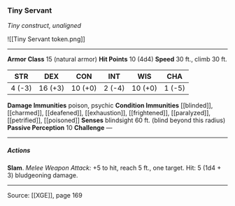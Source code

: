 ### Tiny Servant
_Tiny construct, unaligned_

![[Tiny Servant token.png]]


---

**Armor Class** 15 (natural armor)
**Hit Points** 10 (4d4)
**Speed** 30 ft., climb 30 ft.

| STR     | DEX     | CON     | INT     | WIS     | CHA     |
|---------|---------|---------|---------|---------|---------|
| 4 (-3) | 16 (+3) | 10 (+0) | 2 (-4) | 10 (+0) | 1 (-5) |

**Damage Immunities** poison, psychic
**Condition Immunities** [[blinded]], [[charmed]], [[deafened]], [[exhaustion]], [[frightened]], [[paralyzed]], [[petrified]], [[poisoned]]
**Senses** blindsight 60 ft. (blind beyond this radius)
**Passive Perception** 10
**Challenge** —

---

##### Actions
**Slam**. _Melee Weapon Attack:_ +5 to hit, reach 5 ft., one target. Hit: 5 (1d4 + 3) bludgeoning damage.


---

Source: [[XGE]], page 169